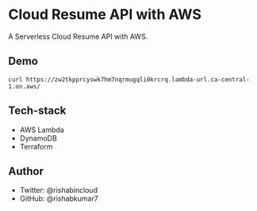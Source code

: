 # Cloud Resume API with AWS

A Serverless Cloud Resume API with AWS.

## Demo

`curl https://zw2tkpprcyswk7hm7nqrmugqli0krcrq.lambda-url.ca-central-1.on.aws/`

## Tech-stack

- AWS Lambda
- DynamoDB
- Terraform

## Author

- Twitter: @rishabincloud
- GitHub: @rishabkumar7
